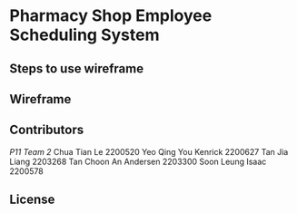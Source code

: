 # Pharmacy Shop Employee Scheduling System

## Steps to use wireframe

## Wireframe

## Contributors
*P11 Team 2*
Chua Tian Le 2200520
Yeo Qing You Kenrick 2200627
Tan Jia Liang 2203268
Tan Choon An Andersen 2203300
Soon Leung Isaac 2200578

## License
